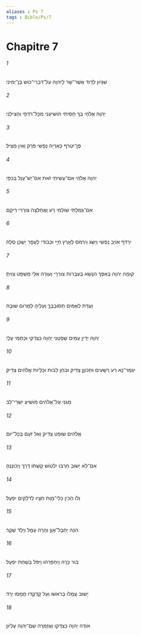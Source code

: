 ```yaml
---
aliases : Ps 7
tags : Bible/Ps/7
---
```


# Chapitre 7

###### 1
שִׁגָּיֹון לְדָוִד אֲשֶׁר־שָׁר לַיהוָה עַל־דִּבְרֵי־כוּשׁ בֶּן־יְמִינִי׃
###### 2
יְהוָה אֱלֹהַי בְּךָ חָסִיתִי הֹושִׁיעֵנִי מִכָּל־רֹדְפַי וְהַצִּילֵנִי׃
###### 3
פֶּן־יִטְרֹף כְּאַרְיֵה נַפְשִׁי פֹּרֵק וְאֵין מַצִּיל׃
###### 4
יְהוָה אֱלֹהַי אִם־עָשִׂיתִי זֹאת אִם־יֶשׁ־עָוֶל בְּכַפָּי׃
###### 5
אִם־גָּמַלְתִּי שֹׁולְמִי רָע וָאֲחַלְּצָה צֹורְרִי רֵיקָם׃
###### 6
יִרַדֹּף אֹויֵב נַפְשִׁי וְיַשֵּׂג וְיִרְמֹס לָאָרֶץ חַיָּי וּכְבֹודִי לֶעָפָר יַשְׁכֵּן סֶלָה׃
###### 7
קוּמָה יְהוָה בְּאַפֶּךָ הִנָּשֵׂא בְּעַבְרֹות צֹורְרָי וְעוּרָה אֵלַי מִשְׁפָּט צִוִּיתָ׃
###### 8
וַעֲדַת לְאֻמִּים תְּסֹובְבֶךָּ וְעָלֶיהָ לַמָּרֹום שׁוּבָה׃
###### 9
יְהוָה יָדִין עַמִּים שָׁפְטֵנִי יְהוָה כְּצִדְקִי וּכְתֻמִּי עָלָי׃
###### 10
יִגְמָר־נָא רַע רְשָׁעִים וּתְכֹוןֵן צַדִּיק וּבֹחֵן לִבֹּות וּכְלָיֹות אֱלֹהִים צַדִּיק׃
###### 11
מָגִנִּי עַל־אֱלֹהִים מֹושִׁיעַ יִשְׁרֵי־לֵב׃
###### 12
אֱלֹהִים שֹׁופֵט צַדִּיק וְאֵל זֹעֵם בְּכָל־יֹום׃
###### 13
אִם־לֹא יָשׁוּב חַרְבֹּו יִלְטֹושׁ קַשְׁתֹּו דָרַךְ וַיְכֹונְנֶהָ׃
###### 14
וְלֹו הֵכִין כְּלֵי־מָוֶת חִצָּיו לְדֹלְקִים יִפְעָל׃
###### 15
הִנֵּה יְחַבֶּל־אָוֶן וְהָרָה עָמָל וְיָלַד שָׁקֶר׃
###### 16
בֹּור כָּרָה וַיַּחְפְּרֵהוּ וַיִּפֹּל בְּשַׁחַת יִפְעָל׃
###### 17
יָשׁוּב עֲמָלֹו בְרֹאשֹׁו וְעַל קָדְקֳדֹו חֲמָסֹו יֵרֵד׃
###### 18
אֹודֶה יְהוָה כְּצִדְקֹו וַאֲזַמְּרָה שֵׁם־יְהוָה עֶלְיֹון׃
